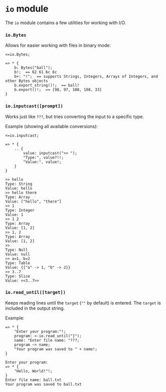 # `io` module

The `io` module contains a few utilities for working with I/O.

### `io.Bytes`
Allows for easier working with files in binary mode:
```sm
<=io.Bytes;

=> * {
    b: Bytes("ball");
    b!;  == 62 61 6c 6c
    b+: "!";  == supports Strings, Integers, Arrays of Integers, and other Bytes objects
    b.export_string()!;  == ball!
    b.export()!;  == [98, 97, 108, 108, 33]
}
```

### `io.inputcast([prompt])`
Works just like `???`, but tries converting the input to a specific type.

Example (showing all available conversions):
```sm
<=io.inputcast;

=> * {
    .. {
        value: inputcast(">> ");
        "Type:", value?!!;
        "Value:", value!;
    }
}
```
```
>> hello
Type: String
Value: hello
>> hello there
Type: Array
Value: ["hello", "there"]
>> 1
Type: Integer
Value: 1
>> 1 2
Type: Array
Value: [1, 2]
>> 1, 2
Type: Array
Value: [1, 2]
>> 
Type: Null
Value: null
>> a=1, b=2
Type: Table
Value: {{"a" -> 1, "b" -> 2}}
>> 3..7
Type: Slice
Value: <<3..7>>
```

### `io.read_until([target])`
Keeps reading lines until the `target` (`""` by default) is entered.
The `target` is included in the output string.

Example:
```sm
=> * {
    "Enter your program:"!;
    program: <-io.read_until("}");
    name: "Enter file name: "???;
    program ~> name;
    "Your program was saved to " + name!;
}
```
```
Enter your program:
=> * {
    "Hello, World!"!;
}
Enter file name: ball.txt
Your program was saved to ball.txt
```